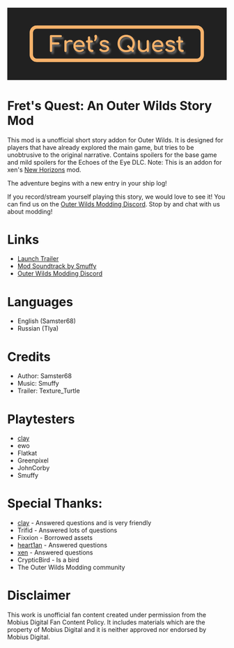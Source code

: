 ![alt text](developer/thumbnail.png?raw=true)

# Fret's Quest: An Outer Wilds Story Mod
This mod is a unofficial short story addon for Outer Wilds. It is designed for players that have already explored the main game, but tries to be unobtrusive to the original narrative. Contains spoilers for the base game and mild spoilers for the Echoes of the Eye DLC. Note: This is an addon for xen's [New Horizons](https://outerwildsmods.com/mods/newhorizons/) mod.

The adventure begins with a new entry in your ship log!

If you record/stream yourself playing this story, we would love to see it! You can find us on the [Outer Wilds Modding Discord](https://discord.gg/MvbCbBz6Q6). Stop by and chat with us about modding!

# Links
- [Launch Trailer](https://youtu.be/5IvVRov0VgA)
- [Mod Soundtrack by Smuffy](https://youtu.be/zPCexwQAm7s)
- [Outer Wilds Modding Discord](https://discord.gg/MvbCbBz6Q6)

# Languages
- English (Samster68)
- Russian (Tlya)

# Credits
- Author: Samster68
- Music: Smuffy
- Trailer: Texture_Turtle

# Playtesters
- [clay](https://github.com/FreezeDriedMangos)
- ewo
- Flatkat
- Greenpixel
- JohnCorby
- Smuffy

# Special Thanks:
- [clay](https://github.com/FreezeDriedMangos) - Answered questions and is very friendly
- Trifid - Answered lots of questions
- Fixxion - Borrowed assets
- [heart1an](https://github.com/hearth1an) - Answered questions
- [xen](https://github.com/xen-42) - Answered questions
- CrypticBird - Is a bird
- The Outer Wilds Modding community

# Disclaimer
This work is unofficial fan content created under permission from the Mobius Digital Fan Content Policy.
It includes materials which are the property of Mobius Digital and it is neither approved nor endorsed by Mobius Digital.